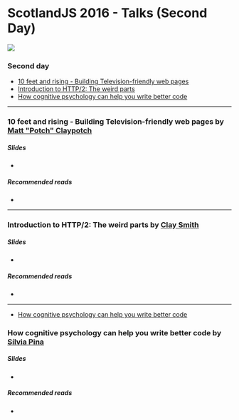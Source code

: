 # ScotlandJS 2016 - Talks (Second Day)

![](https://cdn.rawgit.com/fforres/ScotlandJS/master/small-logo.png)

### Second day
- [10 feet and rising - Building Television-friendly web pages](#vr-in-javascript)
- [Introduction to HTTP/2: The weird parts](#http2)
- [How cognitive psychology can help you write better code](#cognitive-psychology)



-----




### <a name="vr-in-javascript"></a>10 feet and rising - Building Television-friendly web pages by [Matt "Potch" Claypotch](https://twitter.com/@potch)

##### Slides
- []()

##### Recommended reads
- []()




-----




### <a name="http2"></a>Introduction to HTTP/2: The weird parts by [Clay Smith](https://twitter.com/@smithclay)

##### Slides
- []()

##### Recommended reads
- []()




-----



- [How cognitive psychology can help you write better code](#cognitive-psychology)

### <a name="cognitive-psychology"></a>How cognitive psychology can help you write better code by [Sílvia Pina](https://twitter.com/@smourapina)

##### Slides
- []()

##### Recommended reads
- []()
